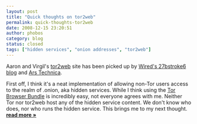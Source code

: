```yaml
---
layout: post
title: "Quick thoughts on tor2web"
permalink: quick-thoughts-tor2web
date: 2008-12-15 23:20:51
author: phobos
category: blog
status: closed
tags: ["hidden services", "onion addresses", "tor2web"]
---
```


Aaron and Virgil's [tor2web](http://tor2web.com) site has been picked up by [Wired's 27bstroke6 blog](http://blog.wired.com/27bstroke6/2008/12/tor-anonymized.html) and [Ars Technica](http://arstechnica.com/news.ars/post/20081215-tor2web-brings-anonymous-tor-sites-to-the-regular-web.html).

First off, I think it's a neat implementation of allowing non-Tor users access to the realm of .onion, aka hidden services. While I think using the [Tor Browser Bundle](https://www.torproject.org/torbrowser/) is incredibly easy, not everyone agrees with me. Neither Tor nor tor2web host any of the hidden service content. We don't know who does, nor who runs the hidden service. This brings me to my next thought. [**read more »**](https://blog.torproject.org/blog/quick-thoughts-tor2web)
